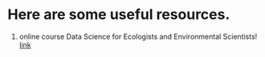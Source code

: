# Here are some useful resources.

1. online course Data Science for Ecologists and Environmental Scientists! [link](https://ourcodingclub.github.io/)
